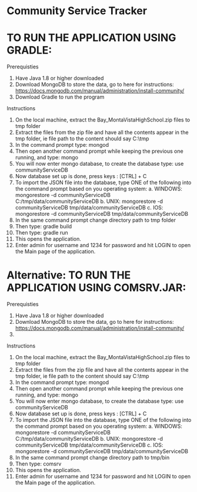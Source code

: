 # Community Service Tracker

TO RUN THE APPLICATION USING GRADLE: 
=============================================================================================================================================================================
Prerequisties
1. Have Java 1.8 or higher downloaded
2. Download MongoDB to store the data, go to here for instructions: https://docs.mongodb.com/manual/administration/install-community/
3. Download Gradle to run the program

Instructions
1. On the local machine, extract the Bay_MontaVistaHighSchool.zip files to tmp folder
2. Extract the files from the zip file and have all the contents appear in the tmp folder, ie file path to the content should say C:\tmp
3. In the command prompt type: mongod
4. Then open another command prompt while keeping the previous one running, and type: mongo
5. You will now enter mongo database, to create the database type: use communityServiceDB
6. Now database set up is done, press keys : [CTRL] + C
7. To import the JSON file into the database, type ONE of the following into the command prompt based on you operating system:
	a. WINDOWS: mongorestore -d communityServiceDB C:/tmp/data/communityServiceDB
	b. UNIX: mongorestore -d communityServiceDB tmp/data/communityServiceDB
	c. IOS: mongorestore -d communityServiceDB tmp/data/communityServiceDB
8. In the same command prompt change directory path to tmp folder
9. Then type: gradle build
10. Then type: gradle run
11. This opens the application.
12. Enter admin for username and 1234 for password and hit LOGIN to open the Main page of the application.


Alternative: TO RUN THE APPLICATION USING COMSRV.JAR: 
=============================================================================================================================================================================
Prerequisties
1. Have Java 1.8 or higher downloaded
2. Download MongoDB to store the data, go to here for instructions: https://docs.mongodb.com/manual/administration/install-community/
3. 

Instructions
1. On the local machine, extract the Bay_MontaVistaHighSchool.zip files to tmp folder
2. Extract the files from the zip file and have all the contents appear in the tmp folder, ie file path to the content should say C:\tmp
3. In the command prompt type: mongod
4. Then open another command prompt while keeping the previous one running, and type: mongo
5. You will now enter mongo database, to create the database type: use communityServiceDB
6. Now database set up is done, press keys : [CTRL] + C
7. To import the JSON file into the database, type ONE of the following into the command prompt based on you operating system:
	a. WINDOWS: mongorestore -d communityServiceDB C:/tmp/data/communityServiceDB
	b. UNIX: mongorestore -d communityServiceDB tmp/data/communityServiceDB
	c. IOS: mongorestore -d communityServiceDB tmp/data/communityServiceDB
8. In the same command prompt change directory path to tmp/bin
9. Then type: comsrv
10. This opens the application.
11. Enter admin for username and 1234 for password and hit LOGIN to open the Main page of the application.
